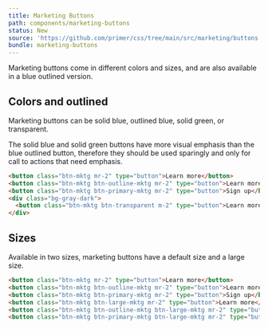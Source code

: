 ```yaml
---
title: Marketing Buttons
path: components/marketing-buttons
status: New
source: 'https://github.com/primer/css/tree/main/src/marketing/buttons'
bundle: marketing-buttons
---
```


Marketing buttons come in different colors and sizes, and are also available in a blue outlined version.

## Colors and outlined

Marketing buttons can be solid blue, outlined blue, solid green, or transparent.

The solid blue and solid green buttons have more visual emphasis than the blue outlined button, therefore they should be used sparingly and only for call to actions that need emphasis.

```html live
<button class="btn-mktg mr-2" type="button">Learn more</button>
<button class="btn-mktg btn-outline-mktg mr-2" type="button">Learn more</button>
<button class="btn-mktg btn-primary-mktg mr-2" type="button">Sign up</button>
<div class="bg-gray-dark">
  <button class="btn-mktg btn-transparent m-2" type="button">Learn more</button>
</div>
```

## Sizes

Available in two sizes, marketing buttons have a default size and a large size.

```html live
<button class="btn-mktg mr-2" type="button">Learn more</button>
<button class="btn-mktg btn-outline-mktg mr-2" type="button">Learn more</button>
<button class="btn-mktg btn-primary-mktg mr-2" type="button">Sign up</button>
<button class="btn-mktg btn-large-mktg mr-2" type="button">Learn more</button>
<button class="btn-mktg btn-outline-mktg btn-large-mktg mr-2" type="button">Learn more</button>
<button class="btn-mktg btn-primary-mktg btn-large-mktg mr-2" type="button">Sign up</button>
```
